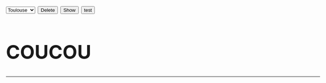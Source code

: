 <html>
<head>
<meta charset="utf-8"/>
<style>
	body{
		font-size:26px;
	}
</style>
<script>
function Delete() {
    document.getElementById("demo").innerHTML = "";
}

function Show() {
    document.getElementById("demo").innerHTML = "Paragraph";
}
function Test() {
    var xhr = new XMLHttpRequest();
	xhr.open("GET", "https://www.codecademy.com/", false);
	xhr.send();

	console.log(xhr.status);
	console.log(xhr.statusText);
}
</script>

</head>
<body>
<select id="ville">
	<option value="toulouse">Toulouse</option>
	<option value="bordeaux">Bordeaux</option>
	<option value="paris">Paris</option>
	<option value="marseille">Marseille</option>
</select>
<button onclick="Delete()">Delete</button>
<button onclick="Show()" >Show</button>
<button onclick="Test()" >test</button>
<br/>
<h1>COUCOU</h1>
<p id="demo"></p>
<hr/>
</body>
</html>
